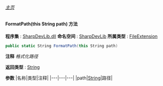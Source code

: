 ###### [主页](./Index.md "主页")
#### FormatPath(this String path) 方法
**程序集** : [SharpDevLib.dll](./SharpDevLib.assembly.md "SharpDevLib.dll")
**命名空间** : [SharpDevLib](./SharpDevLib.namespace.md "SharpDevLib")
**所属类型** : [FileExtension](./SharpDevLib.FileExtension.md "FileExtension")
``` csharp
public static String FormatPath(this String path)
```
**注释**
*格式化路径*

**返回类型** : [String](https://learn.microsoft.com/en-us/dotnet/api/system.string "String")

**参数**
|名称|类型|注释|
|---|---|---|
|path|[String](https://learn.microsoft.com/en-us/dotnet/api/system.string "String")|路径|

